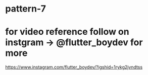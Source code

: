 # pattern-7
# for video reference follow on instgram -> @flutter_boydev for more 
https://www.instagram.com/flutter_boydev/?igshid=1rykg2jvndtss
